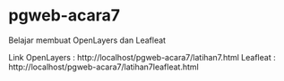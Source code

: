 # pgweb-acara7
Belajar membuat OpenLayers dan Leafleat

Link
OpenLayers : http://localhost/pgweb-acara7/latihan7.html
Leafleat : http://localhost/pgweb-acara7/latihan7leafleat.html
